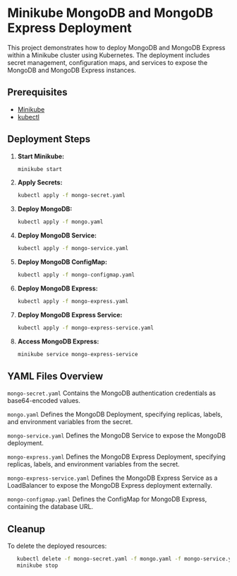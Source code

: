 # Minikube MongoDB and MongoDB Express Deployment

This project demonstrates how to deploy MongoDB and MongoDB Express within a Minikube cluster using Kubernetes. The deployment includes secret management, configuration maps, and services to expose the MongoDB and MongoDB Express instances.

## Prerequisites

- [Minikube](https://minikube.sigs.k8s.io/docs/start/)
- [kubectl](https://kubernetes.io/docs/tasks/tools/install-kubectl/)

## Deployment Steps

1. **Start Minikube:**
   ```bash
   minikube start
   ```
2. **Apply Secrets:**
   ```bash
   kubectl apply -f mongo-secret.yaml
   ```
3. **Deploy MongoDB:**
   ```bash
   kubectl apply -f mongo.yaml
   ```
4. **Deploy MongoDB Service:**
   ```bash
   kubectl apply -f mongo-service.yaml
   ```
5. **Deploy MongoDB ConfigMap:**
   ```bash
   kubectl apply -f mongo-configmap.yaml
   ```
6. **Deploy MongoDB Express:**
   ```bash
   kubectl apply -f mongo-express.yaml
   ```
7. **Deploy MongoDB Express Service:**
   ```bash
   kubectl apply -f mongo-express-service.yaml
   ```
8. **Access MongoDB Express:**
   ```bash
   minikube service mongo-express-service
   ```

## YAML Files Overview

 `mongo-secret.yaml`
Contains the MongoDB authentication credentials as base64-encoded values.

 `mongo.yaml`
Defines the MongoDB Deployment, specifying replicas, labels, and environment variables from the secret.

 `mongo-service.yaml`
Defines the MongoDB Service to expose the MongoDB deployment.

 `mongo-express.yaml`
Defines the MongoDB Express Deployment, specifying replicas, labels, and environment variables from the secret.

 `mongo-express-service.yaml`
Defines the MongoDB Express Service as a LoadBalancer to expose the MongoDB Express deployment externally.

 `mongo-configmap.yaml`
Defines the ConfigMap for MongoDB Express, containing the database URL.

## Cleanup
To delete the deployed resources:

```bash
   kubectl delete -f mongo-secret.yaml -f mongo.yaml -f mongo-service.yaml -f mongo-express.yaml -f mongo-express-service.yaml -f mongo-configmap.yaml
   minikube stop
   ```

